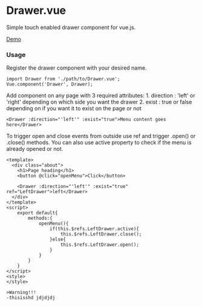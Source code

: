 # Drawer.vue
Simple touch enabled drawer component for vue.js.

[Demo](https://oncebot.github.io/Drawer.vue/)

### Usage
Register the drawer component with your desired name.
```
import Drawer from './path/to/Drawer.vue';
Vue.component('Drawer', Drawer);
```


Add <Drawer> component on any page with 3 required attributes:
	1. direction : 'left' or 'right' depending on which side you want the drawer
	2. exist : true or false depending on if you want it to exist on the page or not
```
<Drawer :direction="'left'" :exist="true">Menu content goes here</Drawer>
```

To trigger open and close events from outside use ref and trigger .open() or .close() methods.
You can also use active property to check if the menu is already opened or not.
```
<template>
  <div class="about">
    <h1>Page heading</h1>
    <button @click="openMenu">Click</button>

    <Drawer :direction="'left'" :exist="true" ref="LeftDrawer">left</Drawer>
  </div>
</template>
<script>
	export default{
		methods:{
			openMenu(){
				if(this.$refs.LeftDrawer.active){
					this.$refs.LeftDrawer.close();					
				}else{
					this.$refs.LeftDrawer.open();
				}
			}
		}
	}
</script>
<style>
</style>
```
```
>Warning!!!
-thisisshd jdjdjdj
```
